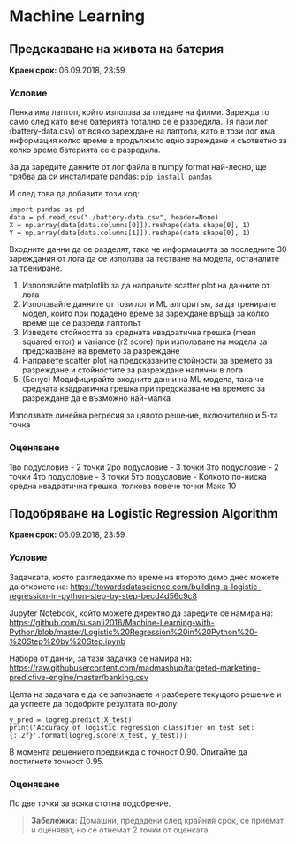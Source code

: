 # Machine Learning

## Предсказване на живота на батерия

**Краен срок:** 06.09.2018, 23:59

### Условие

Пенка има лаптоп, който използва за гледане на филми. Зарежда го само след като вече батерията тотално се е разредила.
Тя пази лог (battery-data.csv) от всяко зареждане на лаптопа, като в този лог има информация колко време е продължило едно зареждане и съответно за колко време батерията се е разредила.

За да заредите данните от лог файла в numpy format най-лесно, ще трябва да си инсталирате pandas:
```pip install pandas```

И след това да добавите този код:
```
import pandas as pd
data = pd.read_csv("./battery-data.csv", header=None)
X = np.array(data[data.columns[0]]).reshape(data.shape[0], 1)
Y = np.array(data[data.columns[1]]).reshape(data.shape[0], 1)
```

Входните данни да се разделят, така че информацията за последните 30 зареждания от лога да се използва за тестване на модела, останалите за трениране.

1. Използвайте matplotlib за да направите scatter plot на данните от лога
2. Използвайте данните от този лог и ML алгоритъм, за да тренирате модел, който при подадено време за зареждане връща за колко време ще се разреди лаптопът
3. Изведете стойността за средната квадратична грешка (mean squared error) и variance (r2 score) при използване на модела за предсказване на времето за разреждане
4. Направете scatter plot на предсказаните стойности за времето за разреждане и стойностите за разреждане налични в лога 
5. (Бонус) Модифицирайте входните данни на ML модела, така че средната квадратична грешка при предсказване на времето за разреждане да е възможно най-малка

Използвате линейна регресия за цялото решение, включително и 5-та точка

### Оценяване
1во подусловие - 2 точки
2ро подусловие - 3 точки
3то подусловие - 2 точки
4то подусловие - 3 точки
5то подусловие - Колкото по-ниска средна квадратична грешка, толкова повече точки Макс 10

## Подобряване на Logistic Regression Algorithm

**Краен срок:** 06.09.2018, 23:59

### Условие

Задачката, която разгледахме по време на второто демо днес можете да откриете на: https://towardsdatascience.com/building-a-logistic-regression-in-python-step-by-step-becd4d56c9c8

Jupyter Notebook, който можете директно да заредите се намира на: https://github.com/susanli2016/Machine-Learning-with-Python/blob/master/Logistic%20Regression%20in%20Python%20-%20Step%20by%20Step.ipynb

Набора от данни, за тази задачка се намира на: https://raw.githubusercontent.com/madmashup/targeted-marketing-predictive-engine/master/banking.csv

Целта на задачата е да се запознаете и разберете текущото решение и да успеете да подобрите резултата по-долу:

```
y_pred = logreg.predict(X_test)
print('Accuracy of logistic regression classifier on test set: {:.2f}'.format(logreg.score(X_test, y_test)))
```
В момента решението предвижда с точност 0.90. Опитайте да постигнете точност 0.95.

### Оценяване
По две точки за всяка стотна подобрение.

> **Забележка:** Домашни, предадени след крайния срок, се приемат и оценяват, но се отнемат 2 точки от оценката.

